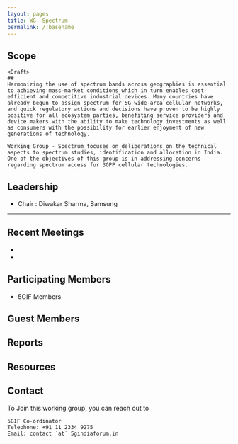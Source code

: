 ```yaml
---
layout: pages
title: WG  Spectrum 
permalink: /:basename
---
```


## Scope

```
<Draft>
## 
Harmonizing the use of spectrum bands across geographies is essential to achieving mass-market conditions which in turn enables cost-efficient and competitive industrial devices. Many countries have already begun to assign spectrum for 5G wide-area cellular networks, and quick regulatory actions and decisions have proven to be highly positive for all ecosystem parties, benefiting service providers and device makers with the ability to make technology investments as well as consumers with the possibility for earlier enjoyment of new generations of technology. 

Working Group - Spectrum focuses on deliberations on the technical aspects to spectrum studies, identification and allocation in India. One of the objectives of this group is in addressing concerns regarding spectrum access for 3GPP cellular technologies.
```

## Leadership 
- Chair : Diwakar Sharma, Samsung

--------------------
 
## Recent Meetings
- 
- 

## Participating Members 
- 5GIF Members

## Guest Members


## Reports


## Resources


## Contact
To Join this working group, you can reach out to
```
5GIF Co-ordinator
Telephone: +91 11 2334 9275
Email: contact `at` 5gindiaforum.in
```



